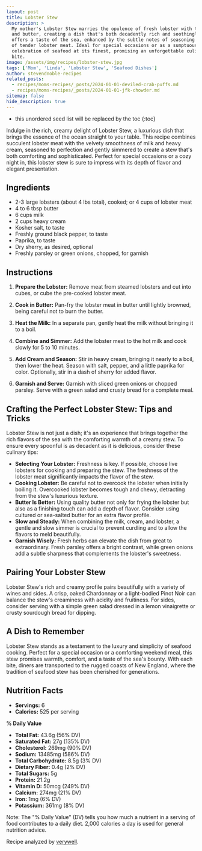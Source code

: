 ```yaml
---
layout: post
title: Lobster Stew
description: >
  My mother's Lobster Stew marries the opulence of fresh lobster with the velvety embrace of cream
  and butter, creating a dish that's both decadently rich and soothingly warm. Each spoonful
  offers a taste of the sea, enhanced by the subtle notes of seasoning and the luxurious texture
  of tender lobster meat. Ideal for special occasions or as a sumptuous treat, this stew is a
  celebration of seafood at its finest, promising an unforgettable culinary experience with every
  bite.
image: /assets/img/recipes/lobster-stew.jpg
tags: ['Mom', 'Linda', 'Lobster Stew', 'Seafood Dishes']
author: stevendnoble-recipes
related_posts:
  - recipes/moms-recipes/_posts/2024-01-01-deviled-crab-puffs.md
  - recipes/moms-recipes/_posts/2024-01-01-jfk-chowder.md
sitemap: false
hide_description: true
---
```


* this unordered seed list will be replaced by the toc
{:toc}

Indulge in the rich, creamy delight of Lobster Stew, a luxurious dish that brings the essence of the ocean straight to your table. This recipe combines succulent lobster meat with the velvety smoothness of milk and heavy cream, seasoned to perfection and gently simmered to create a stew that's both comforting and sophisticated. Perfect for special occasions or a cozy night in, this lobster stew is sure to impress with its depth of flavor and elegant presentation.

## Ingredients

* 2-3 large lobsters (about 4 lbs total), cooked; or 4 cups of lobster meat
* 4 to 6 tbsp butter
* 6 cups milk
* 2 cups heavy cream
* Kosher salt, to taste
* Freshly ground black pepper, to taste
* Paprika, to taste
* Dry sherry, as desired, optional
* Freshly parsley or green onions, chopped, for garnish

## Instructions

1. **Prepare the Lobster:** Remove meat from steamed lobsters and cut into cubes, or cube the pre-cooked lobster meat.

2. **Cook in Butter:** Pan-fry the lobster meat in butter until lightly browned, being careful not to burn the butter.

3. **Heat the Milk:** In a separate pan, gently heat the milk without bringing it to a boil.

4. **Combine and Simmer:** Add the lobster meat to the hot milk and cook slowly for 5 to 10 minutes.

5. **Add Cream and Season:** Stir in heavy cream, bringing it nearly to a boil, then lower the heat. Season with salt, pepper, and a little paprika for color. Optionally, stir in a dash of sherry for added flavor.

6. **Garnish and Serve:** Garnish with sliced green onions or chopped parsley. Serve with a green salad and crusty bread for a complete meal.

## Crafting the Perfect Lobster Stew: Tips and Tricks
Lobster Stew is not just a dish; it's an experience that brings together the rich flavors of the sea with the comforting warmth of a creamy stew. To ensure every spoonful is as decadent as it is delicious, consider these culinary tips:

* **Selecting Your Lobster:** Freshness is key. If possible, choose live lobsters for cooking and preparing the stew. The freshness of the lobster meat significantly impacts the flavor of the stew.
* **Cooking Lobster:** Be careful not to overcook the lobster when initially boiling it. Overcooked lobster becomes tough and chewy, detracting from the stew's luxurious texture.
* **Butter Is Better:** Using quality butter not only for frying the lobster but also as a finishing touch can add a depth of flavor. Consider using cultured or sea-salted butter for an extra flavor profile.
* **Slow and Steady:** When combining the milk, cream, and lobster, a gentle and slow simmer is crucial to prevent curdling and to allow the flavors to meld beautifully.
* **Garnish Wisely:** Fresh herbs can elevate the dish from great to extraordinary. Fresh parsley offers a bright contrast, while green onions add a subtle sharpness that complements the lobster's sweetness.

## Pairing Your Lobster Stew

Lobster Stew's rich and creamy profile pairs beautifully with a variety of wines and sides. A crisp, oaked Chardonnay or a light-bodied Pinot Noir can balance the stew's creaminess with acidity and fruitiness. For sides, consider serving with a simple green salad dressed in a lemon vinaigrette or crusty sourdough bread for dipping.

## A Dish to Remember

Lobster Stew stands as a testament to the luxury and simplicity of seafood cooking. Perfect for a special occasion or a comforting weekend meal, this stew promises warmth, comfort, and a taste of the sea's bounty. With each bite, diners are transported to the rugged coasts of New England, where the tradition of seafood stew has been cherished for generations.

## Nutrition Facts

* **Servings:** 6
* **Calories:** 525 per serving

**% Daily Value**

* **Total Fat:** 43.6g (56% DV)
* **Saturated Fat:** 27g (135% DV)
* **Cholesterol:** 269mg (90% DV)
* **Sodium:** 13485mg (586% DV)
* **Total Carbohydrate:** 8.5g (3% DV)
* **Dietary Fiber:** 0.4g (2% DV)
* **Total Sugars:** 5g
* **Protein:** 21.2g
* **Vitamin D:** 50mcg (249% DV)
* **Calcium:** 274mg (21% DV)
* **Iron:** 1mg (6% DV)
* **Potassium:** 361mg (8% DV)

Note: The "% Daily Value" (DV) tells you how much a nutrient in a serving of food contributes to a daily diet. 2,000 calories a day is used for general nutrition advice.

Recipe analyzed by <a href="https://www.verywellfit.com/recipe-nutrition-analyzer-4157076" target="_blank">verywell</a>.

<script type="application/ld+json">
{
  "@context": "http://schema.org",
  "@type": "Recipe",
  "name": "Lobster Stew",
  "image": "lobster-stew.jpg",
  "author": {
    "@type": "Person",
    "name": "Steven D Noble"
  },
  "description": "A luxurious lobster stew combining succulent lobster meat with creamy milk and heavy cream, seasoned to perfection.",
  "prepTime": "PT20M",
  "cookTime": "PT15M",
  "totalTime": "PT35M",
  "recipeYield": "6 servings",
  "recipeCategory": "Main Course",
  "recipeCuisine": "Seafood",
  "recipeIngredient": [
    "2-3 large lobsters or 4 cups of lobster meat",
    "4 to 6 tbsp butter",
    "6 cups milk",
    "2 cups heavy cream",
    "Kosher salt",
    "Freshly ground black pepper",
    "Paprika",
    "Dry sherry (optional)",
    "Freshly parsley or green onions for garnish"
  ],
  "recipeInstructions": [
    {
      "@type": "HowToStep",
      "text": "Cube and pan-fry lobster meat in butter."
    },
    {
      "@type": "HowToStep",
      "text": "Gently heat milk, then add lobster meat to cook."
    },
    {
      "@type": "HowToStep",
      "text": "Stir in heavy cream, season, and optionally add sherry."
    },
    {
      "@type": "HowToStep",
      "text": "Garnish with parsley or green onions and serve."
    }
  ],
  "nutrition": {
    "@type": "NutritionInformation",
    "calories": "525 calories",
    "fatContent": "43.6 grams",
    "saturatedFatContent": "27 grams",
    "cholesterolContent": "269 milligrams",
    "sodiumContent": "13485 milligrams",
    "carbohydrateContent": "8.5 grams",
    "fiberContent": "0.4 grams",
    "sugarContent": "5 grams",
    "proteinContent": "21.2 grams"
  }
}

</script>
